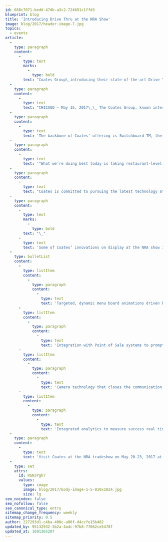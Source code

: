 ```yaml
---
id: 688c7071-bedd-47db-a3c2-724691c1ffd3
blueprint: blog
title: 'Introducing Drive Thru at the NRA Show'
image: blog/2017/header-image-7.jpg
topics:
  - events
article:
  -
    type: paragraph
    content:
      -
        type: text
        marks:
          -
            type: bold
        text: "Coates Group\_introducing their state-of-the-art Drive Thru customer experience to the U.S. Marketplace \_"
  -
    type: paragraph
    content:
      -
        type: text
        text: "CHICAGO – May 15, 2017\_\_ The Coates Group, known internationally for delivering seamless end-to-end digital merchandising solutions in over 35 countries, is poised to share their latest drive-thru innovations in the States. Coates’ proven drive-thru capabilities promise American restaurants increased sales, margins and average check price."
  -
    type: paragraph
    content:
      -
        type: text
        text: 'The backbone of Coates’ offering is Switchboard TM, their proprietary Content Management System software. Switchboard is data driven, connecting with a brand’s CRM, POS, mobile and local marketing systems — even leveraging external data features such as live traffic, weather and social media. Integrated analytics measure converted upsell offers, enabling chains to optimize their menu at each individual restaurant.'
  -
    type: paragraph
    content:
      -
        type: text
        text: '“What we’re doing best today is taking restaurant-level data to personalize and localize the drive-thru experience,” says Leo Coates, company CEO. “That’s particularly important with large organizations who need to have rules and logic in place to determine what goes in their restaurant and why, and what product they’re showing their customers and when.”'
  -
    type: paragraph
    content:
      -
        type: text
        text: "Coates is committed to pursuing the latest technology at the drive-thru, including beacon & mobile and AI modeling.\_ Every tool is evaluated and optimized to improve order speed and accuracy, and provide a more personalized customer experience."
  -
    type: paragraph
    content:
      -
        type: text
        marks:
          -
            type: bold
        text: "\_"
      -
        type: text
        text: 'Some of Coates’ innovations on display at the NRA show include:'
  -
    type: bulletList
    content:
      -
        type: listItem
        content:
          -
            type: paragraph
            content:
              -
                type: text
                text: 'Targeted, dynamic menu board animations driven by restaurant level data'
      -
        type: listItem
        content:
          -
            type: paragraph
            content:
              -
                type: text
                text: 'Integration with Point of Sale systems to prompt suggestive sell and product bundling'
      -
        type: listItem
        content:
          -
            type: paragraph
            content:
              -
                type: text
                text: 'Camera technology that closes the communication loop between staff and customer'
      -
        type: listItem
        content:
          -
            type: paragraph
            content:
              -
                type: text
                text: 'Integrated analytics to measure success real time and optimize digital drive thru menus at individual locations'
  -
    type: paragraph
    content:
      -
        type: text
        text: 'Visit Coates at the NRA tradeshow on May 20-23, 2017 at Booth #6678 at Chicago’s McCormick Place. In addition to their interactive drive-thru, Coates will be demonstrating a new generation of self-service kiosks and their Virtual Reality Tool that allows brands to economically model their customers’ in-store digital experience.'
  -
    type: set
    attrs:
      id: RGNJPgk7
      values:
        type: image
        image: blog/2017/body-image-1-5-810x1024.jpg
        size: lg
seo_noindex: false
seo_nofollow: false
seo_canonical_type: entry
sitemap_change_frequency: weekly
sitemap_priority: 0.5
author: 227293d1-c4ba-400c-a06f-d4ccfe15b482
updated_by: 95132932-3b2a-4a4c-97b8-7f062ce5478f
updated_at: 1691365207
---
```

